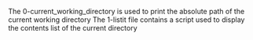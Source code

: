 The 0-current_working_directory is used to print the absolute path of the current working directory
The 1-listit file contains a script used to display the contents list of the current directory
